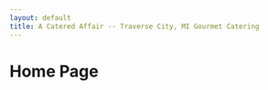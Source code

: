 ```yaml
---
layout: default
title: A Catered Affair -- Traverse City, MI Gourmet Catering
---
```


# Home Page

